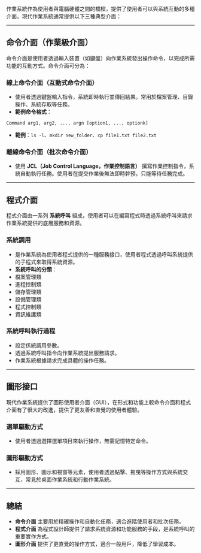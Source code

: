 作業系統作為使用者與電腦硬體之間的橋樑，提供了使用者可以與系統互動的多種介面。現代作業系統通常提供以下三種典型介面：

---
## 命令介面（作業級介面）

命令介面是使用者透過輸入裝置（如鍵盤）向作業系統發出操作命令，以完成所需功能的互動方式。命令介面可分為：

### 線上命令介面（互動式命令介面）
- 使用者透過鍵盤輸入指令，系統即時執行並傳回結果。常用於檔案管理、目錄操作、系統存取等任務。
- **範例命令格式**：
 ```
 Command arg1, arg2, ..., argn [option1, ..., optionk]
 ```
 - **範例**：`ls -l`、`mkdir new_folder`、`cp file1.txt file2.txt`

### 離線命令介面（批次命令介面）
- 使用 **JCL（Job Control Language，作業控制語言）** 撰寫作業控制指令，系統自動執行任務。使用者在提交作業後無法即時幹預，只能等待任務完成。

---
## 程式介面

程式介面由一系列 **系統呼叫** 組成，使用者可以在編寫程式時透過系統呼叫來請求作業系統提供的底層服務和資源。

### 系統調用
- 是作業系統為使用者程式提供的一種服務接口，使用者程式透過呼叫系統提供的子程式來取得系統資源。
- **系統呼叫的分類**：
 - 檔案管理類
 - 進程控制類
 - 儲存管理類
 - 設備管理類
 - 程式控制類
 - 資訊維護類

### 系統呼叫執行過程
- 設定係統調用參數。
- 透過系統呼叫指令向作業系統提出服務請求。
- 作業系統根據請求完成具體的操作任務。

---
## 圖形接口

現代作業系統提供了圖形使用者介面（GUI），在形式和功能上較命令介面和程式介面有了很大的改進，提供了更友善和直覺的使用者體驗。

### 選單驅動方式
- 使用者透過選擇選單項目來執行操作，無需記憶特定命令。

### 圖形驅動方式
- 採用圖形、圖示和視窗等元素，使用者透過點擊、拖曳等操作方式與系統交互，常見於桌面作業系統和行動作業系統。

---
## 總結
- **命令介面** 主要用於精確操作和自動化任務，適合進階使用者和批次任務。
- **程式介面** 為程式設計師提供了請求系統資源和功能服務的手段，是系統呼叫的重要實作方式。
- **圖形介面** 提供了更直覺的操作方式，適合一般用戶，降低了學習成本。